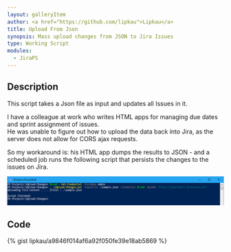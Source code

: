 ```yaml
---
layout: galleryItem
author: <a href="https://github.com/lipkau">Lipkau</a>
title: Upload From Json
synopsis: Mass upload changes from JSON to Jira Issues
type: Working Script
modules:
  - JiraPS
---
```


## Description

This script takes a Json file as input and updates all Issues in it.

I have a colleague at work who writes HTML apps for managing due dates and sprint assignment of issues.  
He was unable to figure out how to upload the data back into Jira, as the server does not allow for CORS ajax requests.

So my workaround is: his HTML app dumps the results to JSON - and a scheduled job runs the following script that persists the changes to the issues on Jira.

![ScreenShot](screenshots/gallery_upload-changes.png)

## Code

{% gist lipkau/a9846f014af6a92f050fe39e18ab5869 %}
